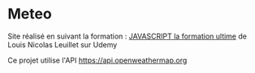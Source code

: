 # Meteo

Site réalisé en suivant la formation : [JAVASCRIPT la formation ultime](https://www.udemy.com/course/javascript-la-formation-ultime/) de Louis Nicolas Leuillet sur Udemy

Ce projet utilise l'API https://api.openweathermap.org

